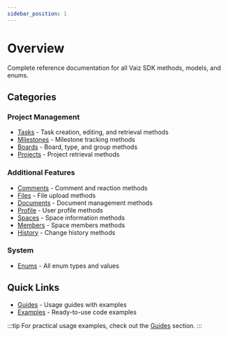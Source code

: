 ```yaml
---
sidebar_position: 1
---
```


# Overview

Complete reference documentation for all Vaiz SDK methods, models, and enums.

## Categories

### Project Management

- [Tasks](./tasks) - Task creation, editing, and retrieval methods
- [Milestones](./milestones) - Milestone tracking methods
- [Boards](./boards) - Board, type, and group methods
- [Projects](./projects) - Project retrieval methods

### Additional Features

- [Comments](./comments) - Comment and reaction methods
- [Files](./files) - File upload methods
- [Documents](./documents) - Document management methods
- [Profile](./profile) - User profile methods
- [Spaces](./spaces) - Space information methods
- [Members](./members) - Space members methods
- [History](./history) - Change history methods

### System

- [Enums](./enums) - All enum types and values

## Quick Links

- [Guides](../guides/basics) - Usage guides with examples
- [Examples](../patterns/introduction) - Ready-to-use code examples

:::tip
For practical usage examples, check out the [Guides](../guides/basics) section.
:::

